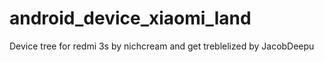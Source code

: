# android_device_xiaomi_land
Device tree for redmi 3s by nichcream and get treblelized by JacobDeepu
